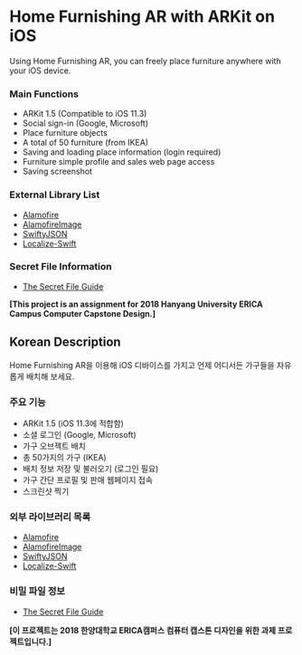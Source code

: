 # Home Furnishing AR with ARKit on iOS
Using Home Furnishing AR, you can freely place furniture anywhere with your iOS device.

### Main Functions
- ARKit 1.5 (Compatible to iOS 11.3)
- Social sign-in (Google, Microsoft)
- Place furniture objects
- A total of 50 furniture (from IKEA)
- Saving and loading place information (login required)
- Furniture simple profile and sales web page access
- Saving screenshot

### External Library List
- [Alamofire](https://github.com/Alamofire/Alamofire)
- [AlamofireImage](https://github.com/Alamofire/AlamofireImage)
- [SwiftyJSON](https://github.com/SwiftyJSON/SwiftyJSON)
- [Localize-Swift](https://github.com/marmelroy/Localize-Swift)

### Secret File Information
- [The Secret File Guide](https://github.com/Mulgist/HomeFurnishingWithARKit/wiki/The-Secret-File-Guide)

**[This project is an assignment for 2018 Hanyang University ERICA Campus Computer Capstone Design.]**

## Korean Description
Home Furnishing AR을 이용해 iOS 디바이스를 가지고 언제 어디서든 가구들을 자유롭게 배치해 보세요.    

### 주요 기능
- ARKit 1.5 (iOS 11.3에 적합함)
- 소셜 로그인 (Google, Microsoft)
- 가구 오브젝트 배치
- 총 50가지의 가구 (IKEA)
- 배치 정보 저장 및 불러오기 (로그인 필요)
- 가구 간단 프로필 및 판매 웹페이지 접속
- 스크린샷 찍기

### 외부 라이브러리 목록
- [Alamofire](https://github.com/Alamofire/Alamofire)
- [AlamofireImage](https://github.com/Alamofire/AlamofireImage)
- [SwiftyJSON](https://github.com/SwiftyJSON/SwiftyJSON)
- [Localize-Swift](https://github.com/marmelroy/Localize-Swift)

### 비밀 파일 정보
- [The Secret File Guide](https://github.com/Mulgist/HomeFurnishingWithARKit/wiki/The-Secret-File-Guide)

**[이 프로젝트는 2018 한양대학교 ERICA캠퍼스 컴퓨터 캡스톤 디자인을 위한 과제 프로젝트입니다.]**
